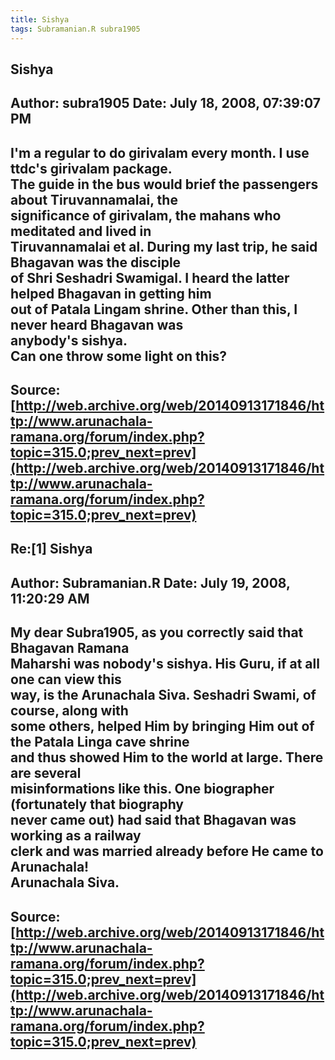 ```yaml
--- 
title: Sishya   
tags: Subramanian.R subra1905  
---  
```

## Sishya  
Author: subra1905           Date: July 18, 2008, 07:39:07 PM  
---  
I'm a regular to do girivalam every month. I use ttdc's girivalam package.  
The guide in the bus would brief the passengers about Tiruvannamalai, the  
significance of girivalam, the mahans who meditated and lived in  
Tiruvannamalai et al. During my last trip, he said Bhagavan was the disciple  
of Shri Seshadri Swamigal. I heard the latter helped Bhagavan in getting him  
out of Patala Lingam shrine. Other than this, I never heard Bhagavan was  
anybody's sishya.   
Can one throw some light on this?
 ---  
Source:[http://web.archive.org/web/20140913171846/http://www.arunachala-ramana.org/forum/index.php?topic=315.0;prev_next=prev](http://web.archive.org/web/20140913171846/http://www.arunachala-ramana.org/forum/index.php?topic=315.0;prev_next=prev)   
---  

## Re:[1] Sishya  
Author: Subramanian.R       Date: July 19, 2008, 11:20:29 AM  
---  
My dear Subra1905, as you correctly said that Bhagavan Ramana   
Maharshi was nobody's sishya. His Guru, if at all one can view this   
way, is the Arunachala Siva. Seshadri Swami, of course, along with   
some others, helped Him by bringing Him out of the Patala Linga cave shrine  
and thus showed Him to the world at large. There are several   
misinformations like this. One biographer (fortunately that biography   
never came out) had said that Bhagavan was working as a railway   
clerk and was married already before He came to Arunachala!   
Arunachala Siva.
 ---  
Source:[http://web.archive.org/web/20140913171846/http://www.arunachala-ramana.org/forum/index.php?topic=315.0;prev_next=prev](http://web.archive.org/web/20140913171846/http://www.arunachala-ramana.org/forum/index.php?topic=315.0;prev_next=prev)   
---  

